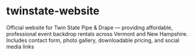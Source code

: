 # twinstate-website
Official website for Twin State Pipe &amp; Drape — providing affordable, professional event backdrop rentals across Vermont and New Hampshire. Includes contact form, photo gallery, downloadable pricing, and social media links
